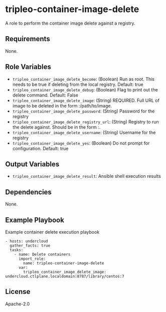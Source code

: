 tripleo-container-image-delete
==============================

A role to perform the container image delete against a registry.

Requirements
------------

None.

Role Variables
--------------

* `tripleo_container_image_delete_become`: (Boolean) Run as root. This needs to be true if deleting from the local registry. Default: true
* `tripleo_container_image_delete_debug`: (Boolean) Flag to print out the delete command. Default: False
* `tripleo_container_image_delete_image`: (String) REQUIRED. Full URL of image to be deleted in the form <fqdn>:<port>/path/to/image.
* `tripleo_container_image_delete_password`: (String) Password for the registry
* `tripleo_container_image_delete_registry_url`: (String) Registry to run the delete against. Should be in the form <fqdn>:<port>.
* `tripleo_container_image_delete_username`: (String) Username for the registry
* `tripleo_container_image_delete_yes`: (Boolean) Do not prompt for configuration. Default: true

Output Variables
----------------

* `tripleo_container_image_delete_result`: Ansible shell execution results

Dependencies
------------

None.

Example Playbook
----------------

Example container delete execution playbook

    - hosts: undercloud
      gather_facts: true
      tasks:
        - name: Delete containers
          import_role:
            name: tripleo-container-image-delete
          var:
            tripleo_container_image_delete_image: undercloud.ctlplane.localdomain:8787/library/centos:7

License
-------

Apache-2.0

